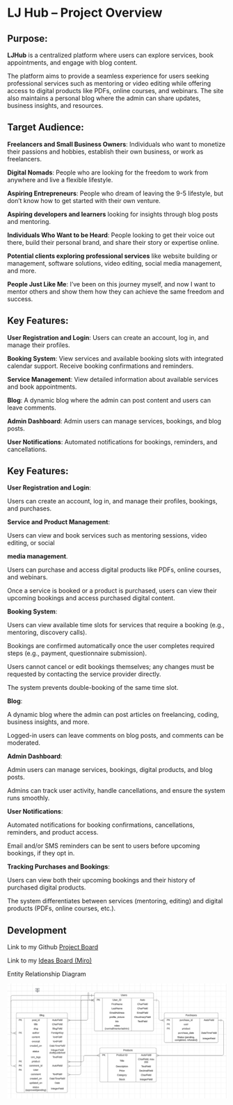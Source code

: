 # LJ Hub – Project Overview

## Purpose:

**LJHub** is a centralized platform where users can explore services, book appointments, and engage with blog content.

The platform aims to provide a seamless experience for users seeking professional services such as mentoring or video editing while offering access to digital products like PDFs, online courses, and webinars. The site also maintains a personal blog where the admin can share updates, business insights, and resources.

## Target Audience:

**Freelancers and Small Business Owners**: Individuals who want to monetize their passions and hobbies, establish their own business, or work as freelancers.

**Digital Nomads**: People who are looking for the freedom to work from anywhere and live a flexible lifestyle.

**Aspiring Entrepreneurs**: People who dream of leaving the 9-5 lifestyle, but don’t know how to get started with their own venture.

**Aspiring developers and learners** looking for insights through blog posts and mentoring.

**Individuals Who Want to be Heard**: People looking to get their voice out there, build their personal brand, and share their story or expertise online.

**Potential clients exploring professional services** like website building or management, software solutions, video editing, social media management, and more.

**People Just Like Me**: I’ve been on this journey myself, and now I want to mentor others and show them how they can achieve the same freedom and success.

## Key Features:

**User Registration and Login**:
Users can create an account, log in, and manage their profiles.

**Booking System**:
View services and available booking slots with integrated calendar support.
Receive booking confirmations and reminders.

**Service Management**:
View detailed information about available services and book appointments.

**Blog**:
A dynamic blog where the admin can post content and users can leave comments.

**Admin Dashboard**:
Admin users can manage services, bookings, and blog posts.

**User Notifications**:
Automated notifications for bookings, reminders, and cancellations.

## Key Features:

**User Registration and Login**:

Users can create an account, log in, and manage their profiles, bookings, and purchases.

**Service and Product Management**:

Users can view and book services such as mentoring sessions, video editing, or social

**media management**.

Users can purchase and access digital products like PDFs, online courses, and webinars.

Once a service is booked or a product is purchased, users can view their upcoming bookings and access purchased digital content.

**Booking System**:

Users can view available time slots for services that require a booking (e.g., mentoring, discovery calls).

Bookings are confirmed automatically once the user completes required steps (e.g., payment, questionnaire submission).

Users cannot cancel or edit bookings themselves; any changes must be requested by contacting the service provider directly.

The system prevents double-booking of the same time slot.

**Blog**:

A dynamic blog where the admin can post articles on freelancing, coding, business insights, and more.

Logged-in users can leave comments on blog posts, and comments can be moderated.

**Admin Dashboard**:

Admin users can manage services, bookings, digital products, and blog posts.

Admins can track user activity, handle cancellations, and ensure the system runs smoothly.

**User Notifications**:

Automated notifications for booking confirmations, cancellations, reminders, and product access.

Email and/or SMS reminders can be sent to users before upcoming bookings, if they opt in.

**Tracking Purchases and Bookings**:

Users can view both their upcoming bookings and their history of purchased digital products.

The system differentiates between services (mentoring, editing) and digital products (PDFs, online courses, etc.).

## Development

Link to my Github [Project Board](https://github.com/users/LJTalks/projects/11)

Link to my [Ideas Board (Miro)](https://miro.com/app/board/uXjVKukyfAU=/)

Entity Relationship Diagram

![Lucid Chart](static/images/readme/erd.png)
